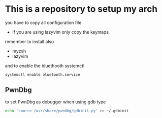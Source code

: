 # This is a repository to setup my arch 
you have to copy all configuration file
- if you are using lazyvim only copy the keymaps

remember to install also 
- myzsh
- lazyvim

and to enable the bluethooth systemctl
```BASH
systemctl enable bluetooth.service
```

## PwnDbg
to set PwnDbg as debugger when using gdb type 
```BASH
echo 'source /usr/share/pwndbg/gdbinit.py' >> ~/.gdbinit

```
